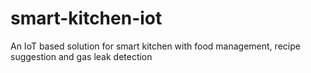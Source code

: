 # smart-kitchen-iot
An IoT based solution for smart kitchen with food management, recipe suggestion and gas leak detection
